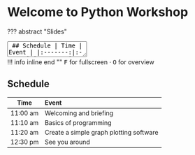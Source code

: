 # Welcome to Python Workshop

??? abstract "Slides"
    <div class="reveal deck1">
      <div class="slides">
        <section data-markdown>
          <textarea data-template>
            ## Schedule
            |  Time   | Event |
            |:-------:|:------|
            | 2:15 pm | Welcoming and briefing |
            | 2:25 pm | Basics of general programming |
            | 2:35 pm | Create a simple graph plotting software |
            | 3:45 pm | See you around |
            ---
            # Welcome to Python Workshop
            by Sunway University, School of Engineering and Technology
            ---
            ![feedback qr](img/feedbackqr.png){ width="60%" }
          </textarea>
        </section>
      </div>
    </div>
    !!! info inline end ""
        <kbd>F</kbd> for fullscreen &middot;
        <kbd>O</kbd> for overview

## Schedule

|  Time   | Event |
|:-------:|:------|
| 11:00 am | Welcoming and briefing |
| 11:10 am | Basics of programming |
| 11:20 am | Create a simple graph plotting software |
| 12:30 pm | See you around |
